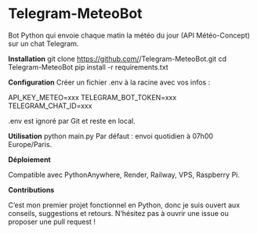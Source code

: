 # Telegram-MeteoBot
Bot Python qui envoie chaque matin la météo du jour (API Météo-Concept) sur un chat Telegram.

**Installation**
git clone https://github.com/<user>/Telegram-MeteoBot.git
cd Telegram-MeteoBot
pip install -r requirements.txt

**Configuration**
Créer un fichier .env à la racine avec vos infos :

API_KEY_METEO=xxx
TELEGRAM_BOT_TOKEN=xxx
TELEGRAM_CHAT_ID=xxx

.env est ignoré par Git et reste en local.

**Utilisation**
python main.py
Par défaut : envoi quotidien à 07h00 Europe/Paris.

**Déploiement**

Compatible avec PythonAnywhere, Render, Railway, VPS, Raspberry Pi.

**Contributions**

C’est mon premier projet fonctionnel en Python, donc je suis ouvert aux conseils, suggestions et retours.
N’hésitez pas à ouvrir une issue ou proposer une pull request !

